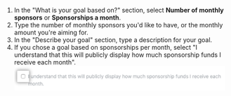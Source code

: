 1. In the "What is your goal based on?" section, select **Number of monthly sponsors** or **Sponsorships a month**.
1. Type the number of monthly sponsors you'd like to have, or the monthly amount you're aiming for.
1. In the "Describe your goal" section, type a description for your goal.
1. If you chose a goal based on sponsorships per month, select "I understand that this will publicly display how much sponsorship funds I receive each month".
![Checkbox that you understand your sponsorships fund will be published](/assets/images/help/sponsors/sponsorships-published-checkbox.png)
